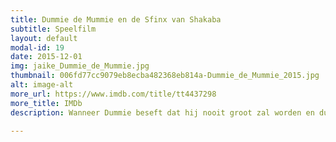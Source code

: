 ```yaml
---
title: Dummie de Mummie en de Sfinx van Shakaba
subtitle: Speelfilm
layout: default
modal-id: 19
date: 2015-12-01
img: jaike_Dummie_de_Mummie.jpg
thumbnail: 006fd77cc9079eb8ecba482368eb814a-Dummie_de_Mummie_2015.jpg
alt: image-alt
more_url: https://www.imdb.com/title/tt4437298
more_title: IMDb
description: Wanneer Dummie beseft dat hij nooit groot zal worden en dus ook geen koning, wil hij in ieder geval net zo beroemd worden als zijn farao-vader. Vol zelfvertrouwen doet hij mee aan een bijzondere wedstrijd. Ondertussen heeft zijn beste vriend Goos een ander plan. Ergens op aarde bevindt zich een geheimzinnig beeldje – de sfinx van Shakaba. Misschien kan dat machtige beeldje Dummie helpen?! Goos moet en zal het vinden. Maar… waar is het? Bomkak Dinges! Toch niet op de bodem van de zee?

---
```

